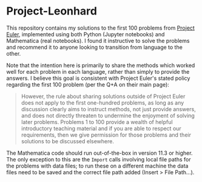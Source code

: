 # Project-Leonhard
This repository contains my solutions to the first 100 problems from [Project Euler](https://projecteuler.net/), implemented using both Python (Jupyter notebooks) and Mathematica (real notebooks). I found it instructive to solve the problems and recommend it to anyone looking to transition from language to the other.

Note that the intention here is primarily to share the methods which worked well for each problem in each language, rather than simply to provide the answers. I believe this goal is consistent with Project Euler's stated policy regarding the first 100 problem (per the Q+A on their main page):

> However, the rule about sharing solutions outside of Project Euler does not apply to the first one-hundred problems, as long as any discussion clearly aims to instruct methods, not just provide answers, and does not directly threaten to undermine the enjoyment of solving later problems. Problems 1 to 100 provide a wealth of helpful introductory teaching material and if you are able to respect our requirements, then we give permission for those problems and their solutions to be discussed elsewhere.


The Mathematica code should run out-of-the-box in version 11.3 or higher. The only exception to this are the `Import` calls involving local file paths for the problems with data files; to run these on a different machine the data files need to be saved and the correct file path added (Insert > File Path...).
